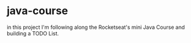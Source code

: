 # java-course

in this project I'm following along the Rocketseat's mini Java Course and building a TODO List.

#
